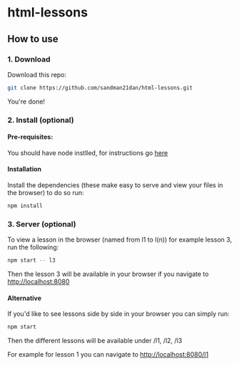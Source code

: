 # html-lessons

## How to use

### 1. Download

Download this repo:
```sh
git clone https://github.com/sandman21dan/html-lessons.git
```

You're done!

### 2. Install (optional)

#### Pre-requisites:

You should have node instlled, for instructions go [here](https://nodejs.org/en/)

#### Installation

Install the dependencies (these make easy to serve and view your files in the browser) to do so run:
```sh
npm install
```

### 3. Server (optional)

To view a lesson in the browser (named from l1 to l(n)) for example lesson 3, run the following:

```sh
npm start -- l3
```

Then the lesson 3 will be available in your browser if you navigate to [http://localhost:8080](http://localhost:8080)

#### Alternative

If you'd like to see lessons side by side in your browser you can simply run:
```sh
npm start
```

Then the different lessons will be available under /l1, /l2, /l3

For example for lesson 1 you can navigate to [http://localhost:8080/l1](http://localhost:8080/l1)
